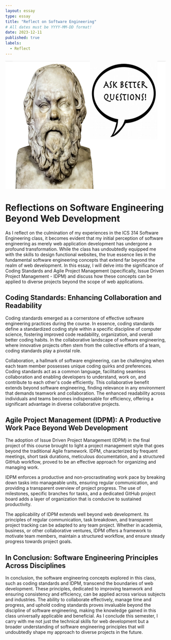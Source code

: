 ```yaml
---
layout: essay
type: essay
title: "Reflect on Software Engineering"
# All dates must be YYYY-MM-DD format!
date: 2023-12-11
published: true
labels:
  - Reflect
---
```


<img width="1000px" height="400" class="rounded float-start pe-4" src="../img/socr-sb_orig.png">

# Reflections on Software Engineering Beyond Web Development

As I reflect on the culmination of my experiences in the ICS 314 Software Engineering class, it becomes evident that my initial perception of software engineering as merely web application development has undergone a profound transformation. While the class has undoubtedly equipped me with the skills to design functional websites, the true essence lies in the fundamental software engineering concepts that extend far beyond the realm of web development. In this essay, I will delve into the significance of Coding Standards and Agile Project Management (specifically, Issue Driven Project Management - IDPM) and discuss how these concepts can be applied to diverse projects beyond the scope of web applications.

## Coding Standards: Enhancing Collaboration and Readability

Coding standards emerged as a cornerstone of effective software engineering practices during the course. In essence, coding standards define a standardized coding style within a specific discipline of computer science, fostering improved code readability, organization, and overall better coding habits. In the collaborative landscape of software engineering, where innovative projects often stem from the collective efforts of a team, coding standards play a pivotal role.

Collaboration, a hallmark of software engineering, can be challenging when each team member possesses unique coding quirks and preferences. Coding standards act as a common language, facilitating seamless collaboration and enabling developers to understand, work on, and contribute to each other's code efficiently. This collaborative benefit extends beyond software engineering, finding relevance in any environment that demands teamwork and collaboration. The enhanced readability across individuals and teams becomes indispensable for efficiency, offering a significant advantage in diverse collaborative projects.

## Agile Project Management (IDPM): A Productive Work Pace Beyond Web Development

The adoption of Issue Driven Project Management (IDPM) in the final project of this course brought to light a project management style that goes beyond the traditional Agile framework. IDPM, characterized by frequent meetings, short task durations, meticulous documentation, and a structured GitHub workflow, proved to be an effective approach for organizing and managing work.

IDPM enforces a productive and non-procrastinating work pace by breaking down tasks into manageable units, ensuring regular communication, and providing a transparent overview of project progress. The use of milestones, specific branches for tasks, and a dedicated GitHub project board adds a layer of organization that is conducive to sustained productivity.

The applicability of IDPM extends well beyond web development. Its principles of regular communication, task breakdown, and transparent project tracking can be adapted to any team project. Whether in academia, business, or other collaborative ventures, IDPM offers a framework to motivate team members, maintain a structured workflow, and ensure steady progress towards project goals.

## In Conclusion: Software Engineering Principles Across Disciplines

In conclusion, the software engineering concepts explored in this class, such as coding standards and IDPM, transcend the boundaries of web development. These principles, dedicated to improving teamwork and ensuring consistency and efficiency, can be applied across various subjects and industries. The ability to collaborate effectively, manage time and progress, and uphold coding standards proves invaluable beyond the discipline of software engineering, making the knowledge gained in this class universally applicable and beneficial. As I conclude this semester, I carry with me not just the technical skills for web development but a broader understanding of software engineering principles that will undoubtedly shape my approach to diverse projects in the future.
